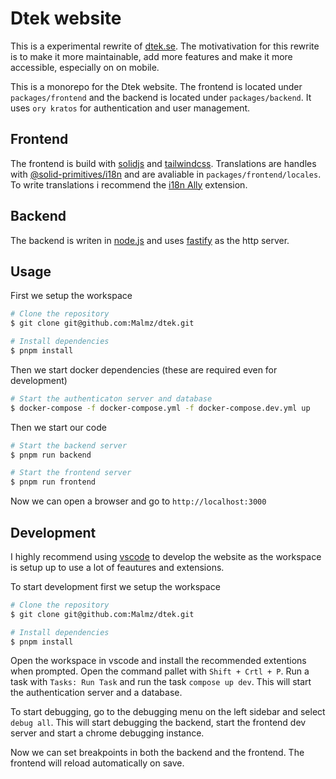 # Dtek website

This is a experimental rewrite of [dtek.se](https://dtek.se). The motivativation for this rewrite is to make it more maintainable, add more features and make it more accessible, especially on on mobile.

This is a monorepo for the Dtek website. The frontend is located under `packages/frontend` and the backend is located under `packages/backend`.
It uses `ory kratos` for authentication and user management.

## Frontend

The frontend is build with [solidjs](https://solidjs.com) and [tailwindcss](https://tailwindcss.com). Translations are handles with [@solid-primitives/i18n](https://github.com/solidjs-community/solid-primitives/tree/main/packages/i18n#readme) and are avaliable in `packages/frontend/locales`. To write translations i recommend the [i18n Ally](https://marketplace.visualstudio.com/items?itemName=Lokalise.i18n-ally) extension.

## Backend

The backend is writen in [node.js](https://nodejs.org) and uses [fastify](https://www.fastify.io) as the http server.

## Usage

First we setup the workspace

```bash
# Clone the repository
$ git clone git@github.com:Malmz/dtek.git

# Install dependencies
$ pnpm install
```

Then we start docker dependencies (these are required even for development)

```bash
# Start the authenticaton server and database
$ docker-compose -f docker-compose.yml -f docker-compose.dev.yml up
```

Then we start our code

```bash
# Start the backend server
$ pnpm run backend

# Start the frontend server
$ pnpm run frontend
```

Now we can open a browser and go to `http://localhost:3000`

## Development

I highly recommend using [vscode](https://code.visualstudio.com/) to develop the website as the workspace is setup up to use a lot of feautures and extensions.

To start development first we setup the workspace

```bash
# Clone the repository
$ git clone git@github.com:Malmz/dtek.git

# Install dependencies
$ pnpm install
```

Open the workspace in vscode and install the recommended extentions when prompted. Open the command pallet with `Shift + Crtl + P`. Run a task with `Tasks: Run Task` and run the task `compose up dev`. This will start the authentication server and a database.

To start debugging, go to the debugging menu on the left sidebar and select `debug all`. This will start debugging the backend, start the frontend dev server and start a chrome debugging instance.

Now we can set breakpoints in both the backend and the frontend. The frontend will reload automatically on save.
